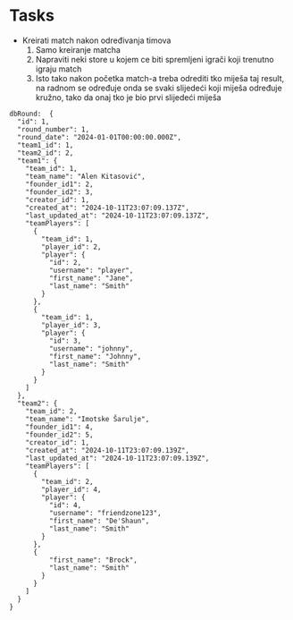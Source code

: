 # Tasks

- Kreirati match nakon određivanja timova
    1. Samo kreiranje matcha
    2. Napraviti neki store u kojem ce biti spremljeni igrači koji trenutno igraju match
    3. Isto tako nakon početka match-a treba odrediti tko miješa taj result, na radnom se određuje onda se svaki
       slijedeći koji miješa određuje kružno, tako da onaj tko je bio prvi slijedeći miješa

```
dbRound:  {
  "id": 1,
  "round_number": 1,
  "round_date": "2024-01-01T00:00:00.000Z",
  "team1_id": 1,
  "team2_id": 2,
  "team1": {
    "team_id": 1,
    "team_name": "Alen Kitasović",
    "founder_id1": 2,
    "founder_id2": 3,
    "creator_id": 1,
    "created_at": "2024-10-11T23:07:09.137Z",
    "last_updated_at": "2024-10-11T23:07:09.137Z",
    "teamPlayers": [
      {
        "team_id": 1,
        "player_id": 2,
        "player": {
          "id": 2,
          "username": "player",
          "first_name": "Jane",
          "last_name": "Smith"
        }
      },
      {
        "team_id": 1,
        "player_id": 3,
        "player": {
          "id": 3,
          "username": "johnny",
          "first_name": "Johnny",
          "last_name": "Smith"
        }
      }
    ]
  },
  "team2": {
    "team_id": 2,
    "team_name": "Imotske Šarulje",
    "founder_id1": 4,
    "founder_id2": 5,
    "creator_id": 1,
    "created_at": "2024-10-11T23:07:09.139Z",
    "last_updated_at": "2024-10-11T23:07:09.139Z",
    "teamPlayers": [
      {
        "team_id": 2,
        "player_id": 4,
        "player": {
          "id": 4,
          "username": "friendzone123",
          "first_name": "De'Shaun",
          "last_name": "Smith"
        }
      },
      {
          "first_name": "Brock",
          "last_name": "Smith"
        }
      }
    ]
  }
}

```
